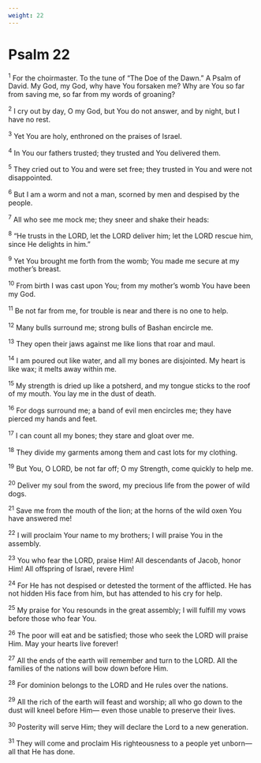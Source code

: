 ```yaml
---
weight: 22
---
```


# Psalm 22

<sup>1</sup> For the choirmaster. To the tune of “The Doe of the Dawn.” A Psalm of David. My God, my God, why have You forsaken me? Why are You so far from saving me, so far from my words of groaning? 

<sup>2</sup> I cry out by day, O my God, but You do not answer, and by night, but I have no rest. 

<sup>3</sup> Yet You are holy, enthroned on the praises of Israel. 

<sup>4</sup> In You our fathers trusted; they trusted and You delivered them. 

<sup>5</sup> They cried out to You and were set free; they trusted in You and were not disappointed. 

<sup>6</sup> But I am a worm and not a man, scorned by men and despised by the people. 

<sup>7</sup> All who see me mock me; they sneer and shake their heads: 

<sup>8</sup> “He trusts in the LORD, let the LORD deliver him; let the LORD rescue him, since He delights in him.” 

<sup>9</sup> Yet You brought me forth from the womb; You made me secure at my mother’s breast. 

<sup>10</sup> From birth I was cast upon You; from my mother’s womb You have been my God. 

<sup>11</sup> Be not far from me, for trouble is near and there is no one to help. 

<sup>12</sup> Many bulls surround me; strong bulls of Bashan encircle me. 

<sup>13</sup> They open their jaws against me like lions that roar and maul. 

<sup>14</sup> I am poured out like water, and all my bones are disjointed. My heart is like wax; it melts away within me. 

<sup>15</sup> My strength is dried up like a potsherd, and my tongue sticks to the roof of my mouth. You lay me in the dust of death. 

<sup>16</sup> For dogs surround me; a band of evil men encircles me; they have pierced my hands and feet. 

<sup>17</sup> I can count all my bones; they stare and gloat over me. 

<sup>18</sup> They divide my garments among them and cast lots for my clothing. 

<sup>19</sup> But You, O LORD, be not far off; O my Strength, come quickly to help me. 

<sup>20</sup> Deliver my soul from the sword, my precious life from the power of wild dogs. 

<sup>21</sup> Save me from the mouth of the lion; at the horns of the wild oxen You have answered me! 

<sup>22</sup> I will proclaim Your name to my brothers; I will praise You in the assembly. 

<sup>23</sup> You who fear the LORD, praise Him! All descendants of Jacob, honor Him! All offspring of Israel, revere Him! 

<sup>24</sup> For He has not despised or detested the torment of the afflicted. He has not hidden His face from him, but has attended to his cry for help. 

<sup>25</sup> My praise for You resounds in the great assembly; I will fulfill my vows before those who fear You. 

<sup>26</sup> The poor will eat and be satisfied; those who seek the LORD will praise Him. May your hearts live forever! 

<sup>27</sup> All the ends of the earth will remember and turn to the LORD. All the families of the nations will bow down before Him. 

<sup>28</sup> For dominion belongs to the LORD and He rules over the nations. 

<sup>29</sup> All the rich of the earth will feast and worship; all who go down to the dust will kneel before Him— even those unable to preserve their lives. 

<sup>30</sup> Posterity will serve Him; they will declare the Lord to a new generation. 

<sup>31</sup> They will come and proclaim His righteousness to a people yet unborn— all that He has done. 



